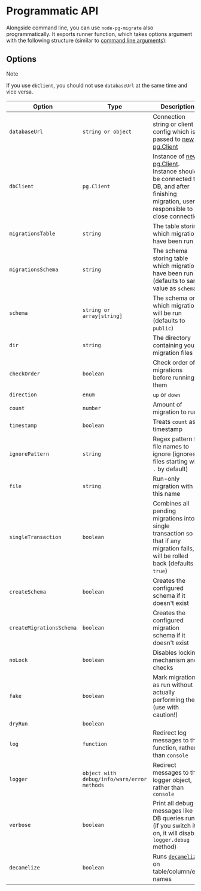 # Programmatic API

Alongside command line, you can use `node-pg-migrate` also programmatically. It exports runner function,
which takes options argument with the following structure (similar to [command line arguments](cli.md#configuration)):

## Options

>[!NOTE]
> If you use `dbClient`, you should not use `databaseUrl` at the same time and vice versa.

| Option                   | Type                                        | Description                                                                                                                                                                   |
|--------------------------|---------------------------------------------|-------------------------------------------------------------------------------------------------------------------------------------------------------------------------------|
| `databaseUrl`            | `string or object`                          | Connection string or client config which is passed to [new pg.Client](https://node-postgres.com/api/client#constructor)                                                       |
| `dbClient`               | `pg.Client`                                 | Instance of [new pg.Client](https://node-postgres.com/api/client). Instance should be connected to DB, and after finishing migration, user is responsible to close connection |
| `migrationsTable`        | `string`                                    | The table storing which migrations have been run                                                                                                                              |
| `migrationsSchema`       | `string`                                    | The schema storing table which migrations have been run (defaults to same value as `schema`)                                                                                  |
| `schema`                 | `string or array[string]`                   | The schema on which migration will be run (defaults to `public`)                                                                                                              |
| `dir`                    | `string`                                    | The directory containing your migration files                                                                                                                                 |
| `checkOrder`             | `boolean`                                   | Check order of migrations before running them                                                                                                                                 |
| `direction`              | `enum`                                      | `up` or `down`                                                                                                                                                                |
| `count`                  | `number`                                    | Amount of migration to run                                                                                                                                                    |
| `timestamp`              | `boolean`                                   | Treats `count` as timestamp                                                                                                                                                   |
| `ignorePattern`          | `string`                                    | Regex pattern for file names to ignore (ignores files starting with `.` by default)                                                                                           |
| `file`                   | `string`                                    | Run-only migration with this name                                                                                                                                             |
| `singleTransaction`      | `boolean`                                   | Combines all pending migrations into a single transaction so that if any migration fails, all will be rolled back (defaults to `true`)                                        |
| `createSchema`           | `boolean`                                   | Creates the configured schema if it doesn't exist                                                                                                                             |
| `createMigrationsSchema` | `boolean`                                   | Creates the configured migration schema if it doesn't exist                                                                                                                   |
| `noLock`                 | `boolean`                                   | Disables locking mechanism and checks                                                                                                                                         |
| `fake`                   | `boolean`                                   | Mark migrations as run without actually performing them (use with caution!)                                                                                                   |
| `dryRun`                 | `boolean`                                   |                                                                                                                                                                               |
| `log`                    | `function`                                  | Redirect log messages to this function, rather than `console`                                                                                                                 |
| `logger`                 | `object with debug/info/warn/error methods` | Redirect messages to this logger object, rather than `console`                                                                                                                |
| `verbose`                | `boolean`                                   | Print all debug messages like DB queries run (if you switch it on, it will disable `logger.debug` method)                                                                     |
| `decamelize`             | `boolean`                                   | Runs [`decamelize`](https://github.com/salsita/node-pg-migrate/blob/main/src/utils/decamelize.ts) on table/column/etc. names                                                  |

